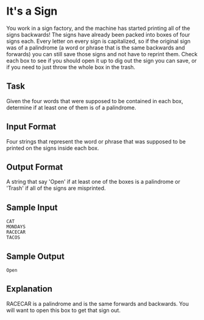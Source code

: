 # It's a Sign

You work in a sign factory, and the machine has started printing all of the signs backwards! The signs have already been packed into boxes of four signs each. Every letter on every sign is capitalized, so if the original sign was of a palindrome (a word or phrase that is the same backwards and forwards) you can still save those signs and not have to reprint them. Check each box to see if you should open it up to dig out the sign you can save, or if you need to just throw the whole box in the trash.

## Task 
Given the four words that were supposed to be contained in each box, determine if at least one of them is of a palindrome.

## Input Format 
Four strings that represent the word or phrase that was supposed to be printed on the signs inside each box.

## Output Format 
A string that say 'Open' if at least one of the boxes is a palindrome or 'Trash' if all of the signs are misprinted.

## Sample Input
```
CAT
MONDAYS
RACECAR
TACOS
```
## Sample Output 
```
Open
```
## Explanation 
RACECAR is a palindrome and is the same forwards and backwards. You will want to open this box to get that sign out. 
